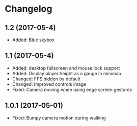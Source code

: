 Changelog
=========

1.2 (2017-05-4)
---------------

* Added: Blue skybox


1.1 (2017-05-4)
---------------

* Added: desktop fullscreen and mouse lock support
* Added: Display player height as a gauge in minimap
* Changed: FPS hidden by default
* Changed: Improved controls image
* Fixed: Camera moving when using edge screen gestures 


1.0.1 (2017-05-01)
------------------

* Fixed: Bumpy camera motion during walking
